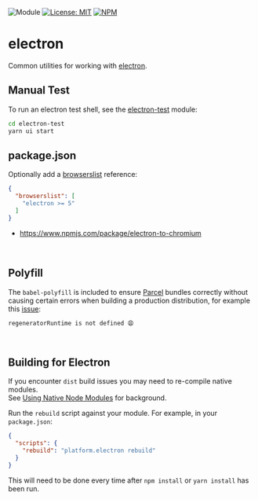 ![Module](https://img.shields.io/badge/%40platform-electron-%23EA4E7E.svg)
[![License: MIT](https://img.shields.io/badge/license-MIT-blue.svg)](https://opensource.org/licenses/MIT)
[![NPM](https://img.shields.io/npm/v/@platform/electron.svg?colorB=blue&style=flat)](https://www.npmjs.com/package/@platform/electron)
# electron
Common utilities for working with [electron](https://electronjs.org).

## Manual Test
To run an electron test shell, see the [electron-test](../electron-test/README.md) module:

```bash
cd electron-test
yarn ui start
```


## package.json
Optionally add a [browserslist](https://github.com/browserslist/browserslist) reference:
```json
{
  "browserslist": [
    "electron >= 5"
  ]
}
```
- https://www.npmjs.com/package/electron-to-chromium

<p>&nbsp;<p>

## Polyfill
The `babel-polyfill` is included to ensure [Parcel](https://parceljs.org) bundles correctly without causing certain errors when building a production distribution, for example  this [issue](https://github.com/parcel-bundler/parcel/issues/871#issuecomment-367899522):

```
regeneratorRuntime is not defined 😩
```

<p>&nbsp;<p>


## Building for Electron
If you encounter `dist` build issues you may need to re-compile native modules.  
See [Using Native Node Modules](https://electronjs.org/docs/tutorial/using-native-node-modules) for background.

Run the `rebuild` script against your module.  For example, in your `package.json`:

```json
{
  "scripts": {
    "rebuild": "platform.electron rebuild"
  }
}
```
This will need to be done every time after `npm install` or `yarn install` has been run.


<p>&nbsp;<p>
<p>&nbsp;<p>


